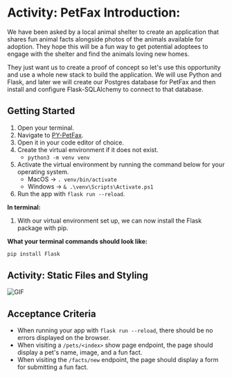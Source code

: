 # Activity: PetFax Introduction: 
We have been asked by a local animal shelter to create an application that shares fun animal facts alongside photos of the animals available for adoption. They hope this will be a fun way to get potential adoptees to engage with the shelter and find the animals loving new homes.

They just want us to create a proof of concept so let's use this opportunity and use a whole new stack to build the application. We will use Python and Flask, and later we will create our Postgres database for PetFax and then install and configure Flask-SQLAlchemy to connect to that database.

## Getting Started

1. Open your terminal.
2. Navigate to [PY-PetFax](./PetFax).
3. Open it in your code editor of choice.
4. Create the virtual environment if it does not exist.
   - `python3 -m venv venv`
5. Activate the virtual environment by running the command below for your operating system.
   - MacOS -> `. venv/bin/activate`
   - Windows -> `& .\venv\Scripts\Activate.ps1`
6. Run the app with `flask run --reload`.

**In terminal:**

1. With our virtual environment set up, we can now install the Flask package with pip.

**What your terminal commands should look like:**

```powershell
pip install Flask
```
## Activity: Static Files and Styling
![GIF](static-files-and-styling-Activity.gif)

## Acceptance Criteria
- When running your app with `flask run --reload`, there should be no errors displayed on the browser.
- When visiting a `/pets/<index>` show page endpoint, the page should display a pet's name, image, and a fun fact.
- When visiting the `/facts/new` endpoint, the page should display a form for submitting a fun fact.
